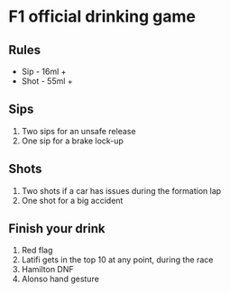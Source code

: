 # F1 official drinking game

## Rules

* Sip - 16ml +
* Shot - 55ml +

## Sips

1. Two sips for an unsafe release
2. One sip for a brake lock-up

## Shots

1. Two shots if a car has issues during the formation lap
2. One shot for a big accident


## Finish your drink

1. Red flag
2. Latifi gets in the top 10 at any point, during the race
3. Hamilton DNF
4. Alonso hand gesture
